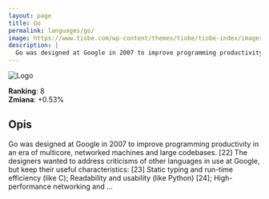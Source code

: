 ```yaml
---
layout: page
title: Go
permalink: languages/go/
image: https://www.tiobe.com/wp-content/themes/tiobe/tiobe-index/images/Go.png
description: |
  Go was designed at Google in 2007 to improve programming productivity in an era of multicore, networked machines and large codebases. [22] The designers wanted to address criticisms of other languages in use at Google, but keep their useful characteristics: [23] Static typing and run-time efficiency (like C); Readability and usability (like Python) [24]; High-performance networking and ...
---
```


![Logo](https://www.tiobe.com/wp-content/themes/tiobe/tiobe-index/images/Go.png)

**Ranking**: 8  
**Zmiana**: +0.53%    

## Opis

Go was designed at Google in 2007 to improve programming productivity in an era of multicore, networked machines and large codebases. [22] The designers wanted to address criticisms of other languages in use at Google, but keep their useful characteristics: [23] Static typing and run-time efficiency (like C); Readability and usability (like Python) [24]; High-performance networking and ...
